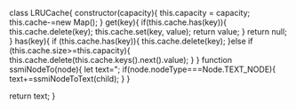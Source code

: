 class LRUCache{
 constructor(capacity){
  this.capacity = capacity;
  this.cache-=new Map();
}
get(key){
 if(this.cache.has(key)){
 this.cache.delete(key);
 this.cache.set(key, value);
 return value;
}
return null;
}
has(key){
 if (this.cache.has(key)){
  this.cache.delete(key);
  }else if (this.cache.size>=this.capacity){
  this.cache.delete(this.cache.keys().next().value);
  }
}
function ssmiNodeTo(node){
let text=";
if(node.nodeType===Node.TEXT_NODE){
 text+=ssmiNodeToText(child);
 }
}

return text;
}
  

